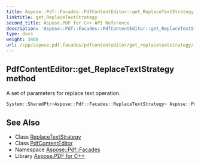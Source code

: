 ```yaml
---
title: Aspose::Pdf::Facades::PdfContentEditor::get_ReplaceTextStrategy method
linktitle: get_ReplaceTextStrategy
second_title: Aspose.PDF for C++ API Reference
description: 'Aspose::Pdf::Facades::PdfContentEditor::get_ReplaceTextStrategy method. A set of parameters for replace text operation in C++.'
type: docs
weight: 3400
url: /cpp/aspose.pdf.facades/pdfcontenteditor/get_replacetextstrategy/
---
```

## PdfContentEditor::get_ReplaceTextStrategy method


A set of parameters for replace text operation.

```cpp
System::SharedPtr<Aspose::Pdf::Facades::ReplaceTextStrategy> Aspose::Pdf::Facades::PdfContentEditor::get_ReplaceTextStrategy() const
```

## See Also

* Class [ReplaceTextStrategy](../../replacetextstrategy/)
* Class [PdfContentEditor](../)
* Namespace [Aspose::Pdf::Facades](../../)
* Library [Aspose.PDF for C++](../../../)
